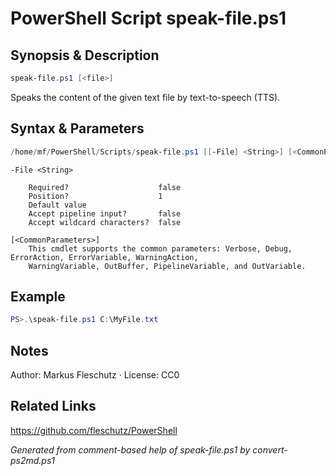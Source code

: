 # PowerShell Script speak-file.ps1

## Synopsis & Description
```powershell
speak-file.ps1 [<file>]
```

Speaks the content of the given text file by text-to-speech (TTS).

## Syntax & Parameters
```powershell
/home/mf/PowerShell/Scripts/speak-file.ps1 [[-File] <String>] [<CommonParameters>]
```

```
-File <String>
    
    Required?                    false
    Position?                    1
    Default value                
    Accept pipeline input?       false
    Accept wildcard characters?  false
```

```
[<CommonParameters>]
    This cmdlet supports the common parameters: Verbose, Debug, ErrorAction, ErrorVariable, WarningAction, 
    WarningVariable, OutBuffer, PipelineVariable, and OutVariable.
```

## Example
```powershell
PS>.\speak-file.ps1 C:\MyFile.txt
```


## Notes
Author: Markus Fleschutz · License: CC0

## Related Links
https://github.com/fleschutz/PowerShell

*Generated from comment-based help of speak-file.ps1 by convert-ps2md.ps1*
